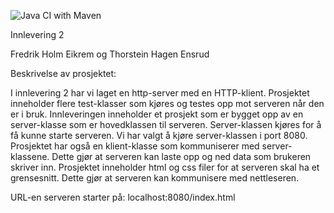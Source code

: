![Java CI with Maven](https://github.com/kristiania/pgr203innlevering2-thensrud/workflows/Java%20CI%20with%20Maven/badge.svg)

Innlevering 2

Fredrik Holm Eikrem og Thorstein Hagen Ensrud

Beskrivelse av prosjektet:

I innlevering 2 har vi laget en http-server med en HTTP-klient. Prosjektet inneholder flere test-klasser som kjøres og testes opp mot serveren når den er i bruk. 
Innleveringen inneholder et prosjekt som er bygget opp av en server-klasse som er hovedklassen til serveren. 
Server-klassen kjøres for å få kunne starte serveren. Vi har valgt å kjøre server-klassen i port 8080. 
Prosjektet har også en klient-klasse som kommuniserer med server-klassene. Dette gjør at serveren kan laste opp og ned data som brukeren skriver inn.
Prosjektet inneholder html og css filer for at serveren skal ha et grensesnitt. Dette gjør at serveren kan kommunisere med nettleseren. 

URL-en serveren starter på: localhost:8080/index.html

